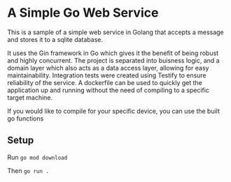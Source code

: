 # A Simple Go Web Service

This is a sample of a simple web service in Golang that accepts a message and stores it to a sqlite database.

It uses the Gin framework in Go which gives it the benefit of being robust and highly concurrent. The project is separated into buisness logic, and a domain layer which also acts as a data access layer, allowing for easy maintainability. Integration tests were created using Testify to ensure reliability of the service. A dockerfile can be used to quickly get the application up and running without the need of compiling to a specific target machine.

If you would like to compile for your specific device, you can use the built go functions

## Setup

Run `go mod download`

Then `go run .`
